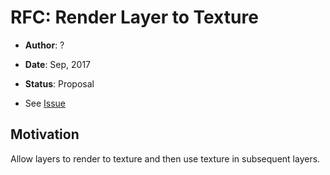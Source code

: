 # RFC: Render Layer to Texture

* **Author**: ?
* **Date**: Sep, 2017
* **Status**: Proposal

* See [Issue](https://github.com/uber/deck.gl/issues/908)


## Motivation

Allow layers to render to texture and then use texture in subsequent layers.
